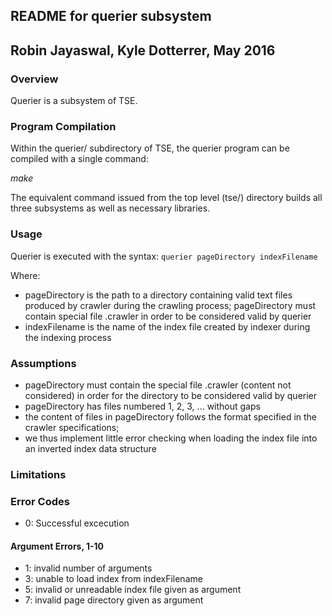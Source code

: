 ## **README for querier subsystem**
## Robin Jayaswal, Kyle Dotterrer, May 2016

### **Overview**
Querier is a subsystem of TSE. 

### **Program Compilation**
Within the querier/ subdirectory of TSE, the querier program
can be compiled with a single command: 

_make_

The equivalent command issued from the top level (tse/) directory 
builds all three subsystems as well as necessary libraries. 

### **Usage**
Querier is executed with the syntax:
```querier pageDirectory indexFilename```

Where:
* pageDirectory is the path to a directory containing valid text files
produced by crawler during the crawling process; pageDirectory must 
contain special file .crawler in order to be considered valid by querier
* indexFilename is the name of the index file created by indexer during
the indexing process


### **Assumptions**
* pageDirectory must contain the special file .crawler (content not considered)
in order for the directory to be considered valid by querier
* pageDirectory has files numbered 1, 2, 3, ... without gaps
* the content of files in pageDirectory follows the format specified in the 
crawler specifications; 
* we thus implement little error checking when loading
the index file into an inverted index data structure


### **Limitations**


### **Error Codes**
* 0: Successful excecution

#### Argument Errors, 1-10
* 1: invalid number of arguments
* 3: unable to load index from indexFilename
* 5: invalid or unreadable index file given as argument
* 7: invalid page directory given as argument


